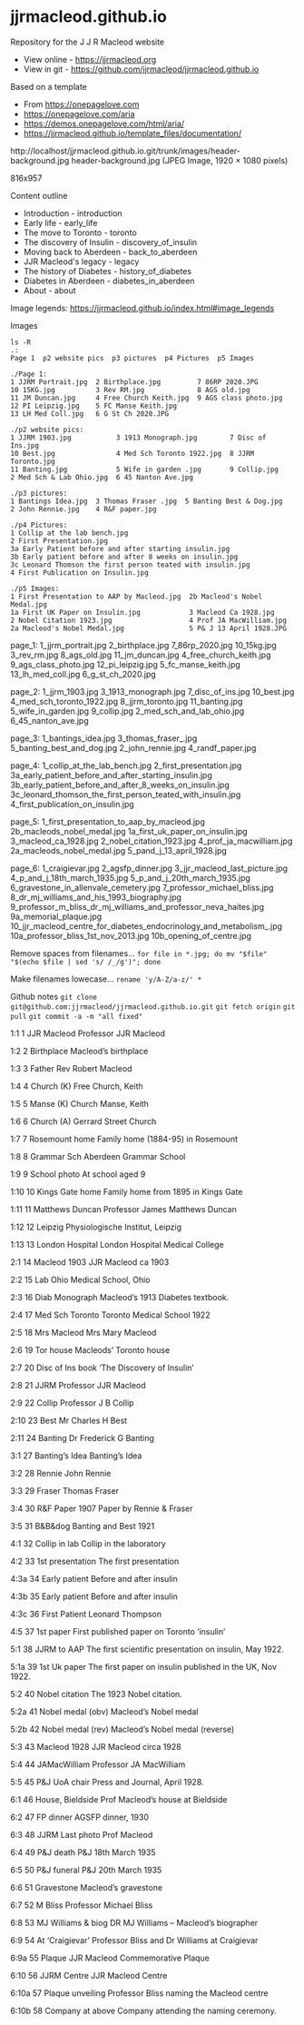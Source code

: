 # jjrmacleod.github.io
Repository for the J J R Macleod website

* View online - https://jjrmacleod.org
* View in git - https://github.com/jjrmacleod/jjrmacleod.github.io

Based on a template 
* From https://onepagelove.com
* https://onepagelove.com/aria
* https://demos.onepagelove.com/html/aria/
* https://jjrmacleod.github.io/template_files/documentation/



http://localhost/jjrmacleod.github.io.git/trunk/images/header-background.jpg
header-background.jpg (JPEG Image, 1920 × 1080 pixels)

816x957


Content outline
* Introduction - introduction
* Early life - early_life
* The move to Toronto - toronto
* The discovery of Insulin - discovery_of_insulin
* Moving back to Aberdeen - back_to_aberdeen
* JJR Macleod's legacy - legacy
* The history of Diabetes - history_of_diabetes
* Diabetes in Aberdeen - diabetes_in_aberdeen
* About  - about


Image legends: https://jjrmacleod.github.io/index.html#image_legends


Images
```
ls -R
.:
Page 1  p2 website pics  p3 pictures  p4 Pictures  p5 Images

./Page 1:
1 JJRM Portrait.jpg  2 Birthplace.jpg         7 86RP 2020.JPG
10 15KG.jpg          3 Rev RM.jpg             8 AGS old.jpg
11 JM Duncan.jpg     4 Free Church Keith.jpg  9 AGS class photo.jpg
12 PI Leipzig.jpg    5 FC Manse Keith.jpg
13 LH Med Coll.jpg   6 G St Ch 2020.JPG

./p2 website pics:
1 JJRM 1903.jpg           3 1913 Monograph.jpg        7 Disc of Ins.jpg
10 Best.jpg               4 Med Sch Toronto 1922.jpg  8 JJRM Toronto.jpg
11 Banting.jpg            5 Wife in garden .jpg       9 Collip.jpg
2 Med Sch & Lab Ohio.jpg  6 45 Nanton Ave.jpg

./p3 pictures:
1 Bantings Idea.jpg  3 Thomas Fraser .jpg  5 Banting Best & Dog.jpg
2 John Rennie.jpg    4 R&F paper.jpg

./p4 Pictures:
1 Collip at the lab bench.jpg
2 First Presentation.jpg
3a Early Patient before and after starting insulin.jpg
3b Early patient before and after 8 weeks on insulin.jpg
3c Leonard Thomson the first person teated with insulin.jpg
4 First Publication on Insulin.jpg

./p5 Images:
1 First Presentation to AAP by Macleod.jpg  2b Macleod's Nobel Medal.jpg
1a First UK Paper on Insulin.jpg            3 Macleod Ca 1928.jpg
2 Nobel Citation 1923.jpg                   4 Prof JA MacWilliam.jpg
2a Macleod's Nobel Medal.jpg                5 P& J 13 April 1928.JPG

```

page_1:
1_jjrm_portrait.jpg
2_birthplace.jpg
7_86rp_2020.jpg
10_15kg.jpg
3_rev_rm.jpg
8_ags_old.jpg
11_jm_duncan.jpg
4_free_church_keith.jpg
9_ags_class_photo.jpg
12_pi_leipzig.jpg
5_fc_manse_keith.jpg
13_lh_med_coll.jpg
6_g_st_ch_2020.jpg

page_2:
1_jjrm_1903.jpg
3_1913_monograph.jpg
7_disc_of_ins.jpg
10_best.jpg
4_med_sch_toronto_1922.jpg
8_jjrm_toronto.jpg
11_banting.jpg
5_wife_in_garden.jpg
9_collip.jpg
2_med_sch_and_lab_ohio.jpg
6_45_nanton_ave.jpg

page_3:
1_bantings_idea.jpg
3_thomas_fraser_.jpg
5_banting_best_and_dog.jpg
2_john_rennie.jpg
4_randf_paper.jpg

page_4:
1_collip_at_the_lab_bench.jpg
2_first_presentation.jpg
3a_early_patient_before_and_after_starting_insulin.jpg
3b_early_patient_before_and_after_8_weeks_on_insulin.jpg
3c_leonard_thomson_the_first_person_teated_with_insulin.jpg
4_first_publication_on_insulin.jpg

page_5:
1_first_presentation_to_aap_by_macleod.jpg
2b_macleods_nobel_medal.jpg
1a_first_uk_paper_on_insulin.jpg
3_macleod_ca_1928.jpg
2_nobel_citation_1923.jpg
4_prof_ja_macwilliam.jpg
2a_macleods_nobel_medal.jpg
5_pand_j_13_april_1928.jpg

page_6:
1_craigievar.jpg
2_agsfp_dinner.jpg
3_jjr_macleod_last_picture.jpg
4_p_and_j_18th_march_1935.jpg
5_p_and_j_20th_march_1935.jpg
6_gravestone_in_allenvale_cemetery.jpg
7_professor_michael_bliss.jpg
8_dr_mj_williams_and_his_1993_biography.jpg
9_professor_m_bliss_dr_mj_williams_and_professor_neva_haites.jpg
9a_memorial_plaque.jpg
10_jjr_macleod_centre_for_diabetes_endocrinology_and_metabolism_.jpg
10a_professor_bliss_1st_nov_2013.jpg
10b_opening_of_centre.jpg



Remove spaces from filenames...
`for file in *.jpg; do mv "$file" "$(echo $file | sed 's/ /_/g')"; done`

Make filenames lowecase...
`rename 'y/A-Z/a-z/' *`

Github notes
`git clone git@github.com:jjrmacleod/jjrmacleod.github.io.git`
`git fetch origin`
`git pull`
`git commit -a -m "all fixed"`






1:1 
1
JJR Macleod
Professor JJR Macleod

1:2
2
Birthplace
Macleod’s birthplace

1:3
3
Father
Rev Robert Macleod

1:4
4
Church (K)
Free Church, Keith

1:5
5
Manse (K)
Church Manse, Keith

1:6
6
Church (A)
Gerrard Street Church

1:7
7
Rosemount home
Family home (1884-95) in Rosemount

1:8
8
Grammar Sch
Aberdeen Grammar School

1:9
9
School photo
At school aged 9

1:10
10
Kings Gate home
Family home from 1895 in Kings Gate

1:11
11
Matthews Duncan
Professor James Matthews Duncan

1:12
12
Leipzig
Physiologische Institut, Leipzig

1:13
13
London Hospital
London Hospital Medical College

2:1
14
Macleod 1903
JJR Macleod ca 1903

2:2
15
Lab Ohio
Medical School, Ohio

2:3
16
Diab Monograph
Macleod’s 1913 Diabetes textbook.

2:4 
17
Med Sch Toronto
Toronto Medical School 1922

2:5
18
Mrs Macleod
Mrs Mary Macleod

2:6
19
Tor house
Macleods’ Toronto house

2:7
20
Disc of Ins book
‘The Discovery of Insulin’

2:8 
21
JJRM 
Professor JJR Macleod

2:9
22
Collip
Professor J B Collip

2:10
23
Best
Mr Charles H Best

2:11
24
Banting
Dr Frederick G Banting


3:1
27
Banting’s Idea
Banting’s Idea

3:2
28
Rennie
John Rennie

3:3
29
Fraser
Thomas Fraser

3:4
30
R&F Paper
1907 Paper by Rennie & Fraser

3:5
31
B&B&dog
Banting and Best 1921

4:1
32
Collip in lab
Collip in the laboratory

4:2
33
1st presentation
The first presentation

4:3a
34
Early patient
Before and after insulin

4:3b
35
Early patient
Before and after insulin

4:3c
36
First Patient
Leonard Thompson

4:5
37
1st paper
First published paper on Toronto ‘insulin’


5:1
38
JJRM to AAP
The first scientific presentation on insulin, May 1922.

5:1a
39
1st Uk paper
The first paper on insulin published in the UK, Nov 1922.

5:2
40
Nobel citation
The 1923 Nobel citation.

5:2a
41
Nobel medal (obv)
Macleod’s Nobel medal

5:2b
42
Nobel medal (rev)
Macleod’s Nobel medal (reverse)

5:3
43
Macleod 1928
JJR Macleod circa 1928

5:4
44
JAMacWilliam
Professor JA MacWilliam

5:5
45
P&J UoA chair
Press and Journal, April 1928.


6:1
46
House, Bieldside
Prof Macleod’s house at Bieldside

6:2
47
FP dinner
AGSFP dinner, 1930

6:3 
48
JJRM Last photo
Prof Macleod 

6:4
49
P&J death
P&J 18th March 1935

6:5
50
P&J funeral
P&J 20th March 1935

6:6
51
Gravestone
Macleod’s gravestone

6:7
52
M Bliss
Professor Michael Bliss

6:8 
53
MJ Williams & biog
DR MJ Williams – Macleod’s biographer

6:9 
54
At ‘Craigievar’
Professor Bliss and Dr Williams at Craigievar

6:9a
55
Plaque
JJR Macleod Commemorative Plaque

6:10
56
JJRM Centre
JJR Macleod Centre

6:10a
57
Plaque unveiling
Professor Bliss naming the Macleod centre

6:10b
58
Company at above
Company attending the naming ceremony.
